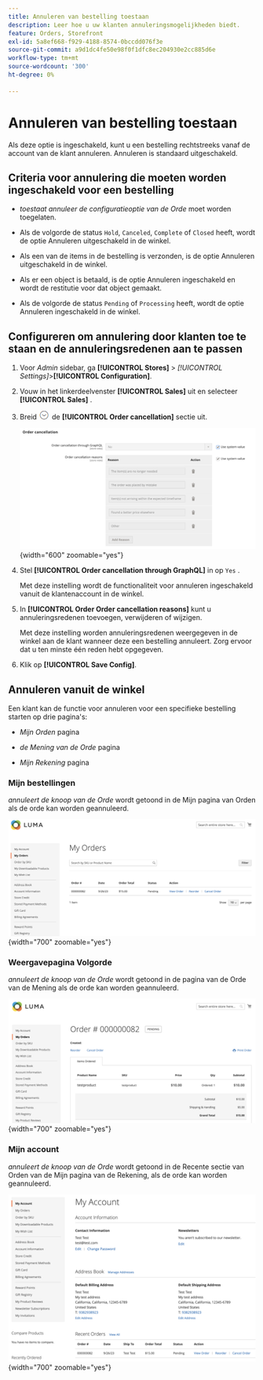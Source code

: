 ```yaml
---
title: Annuleren van bestelling toestaan
description: Leer hoe u uw klanten annuleringsmogelijkheden biedt.
feature: Orders, Storefront
exl-id: 5a8ef668-f929-4188-8574-0bccdd076f3e
source-git-commit: a9d1dc4fe50e98f0f1dfc8ec204930e2cc885d6e
workflow-type: tm+mt
source-wordcount: '300'
ht-degree: 0%

---
```


# Annuleren van bestelling toestaan

Als deze optie is ingeschakeld, kunt u een bestelling rechtstreeks vanaf de account van de klant annuleren. Annuleren is standaard uitgeschakeld.

## Criteria voor annulering die moeten worden ingeschakeld voor een bestelling

- _toestaat annuleer de configuratieoptie van de Orde_ moet worden toegelaten.

- Als de volgorde de status `Hold`, `Canceled`, `Complete` of `Closed` heeft, wordt de optie Annuleren uitgeschakeld in de winkel.

- Als een van de items in de bestelling is verzonden, is de optie Annuleren uitgeschakeld in de winkel.

- Als er een object is betaald, is de optie Annuleren ingeschakeld en wordt de restitutie voor dat object gemaakt.

- Als de volgorde de status `Pending` of `Processing` heeft, wordt de optie Annuleren ingeschakeld in de winkel.

## Configureren om annulering door klanten toe te staan en de annuleringsredenen aan te passen

1. Voor _Admin_ sidebar, ga **[!UICONTROL Stores]** > _[!UICONTROL Settings]_>**[!UICONTROL Configuration]**.

1. Vouw in het linkerdeelvenster **[!UICONTROL Sales]** uit en selecteer **[!UICONTROL Sales]** .

1. Breid ![ selecteur van de Uitbreiding ](../assets/icon-display-expand.png) de **[!UICONTROL Order cancellation]** sectie uit.

   ![ de annuleringsopties van de Orde ](../configuration-reference/sales/assets/sales-order-cancellation.png){width="600" zoomable="yes"}

1. Stel **[!UICONTROL Order cancellation through GraphQL]** in op `Yes` .

   Met deze instelling wordt de functionaliteit voor annuleren ingeschakeld vanuit de klantenaccount in de winkel.

1. In **[!UICONTROL Order Order cancellation reasons]** kunt u annuleringsredenen toevoegen, verwijderen of wijzigen.

   Met deze instelling worden annuleringsredenen weergegeven in de winkel aan de klant wanneer deze een bestelling annuleert.
Zorg ervoor dat u ten minste één reden hebt opgegeven.

1. Klik op **[!UICONTROL Save Config]**.

## Annuleren vanuit de winkel

Een klant kan de functie voor annuleren voor een specifieke bestelling starten op drie pagina&#39;s:

- _Mijn Orden_ pagina

- _de Mening van de Orde_ pagina

- _Mijn Rekening_ pagina

### Mijn bestellingen

_annuleert de knoop van de Orde_ wordt getoond in de Mijn pagina van Orden als de orde kan worden geannuleerd.

![ storefront van het Voorbeeld - Mijn pagina van Orden ](./assets/my-order-page-view-cancel.png){width="700" zoomable="yes"}

### Weergavepagina Volgorde

_annuleert de knoop van de Orde_ wordt getoond in de pagina van de Orde van de Mening als de orde kan worden geannuleerd.

![ de detailpagina van de Orde ](./assets/order-view-page-cancel.png){width="700" zoomable="yes"}

### Mijn account

_annuleert de knoop van de Orde_ wordt getoond in de Recente sectie van Orden van de Mijn pagina van de Rekening, als de orde kan worden geannuleerd.

![ Mijn pagina van de Rekening ](./assets/my-account-page-view-cancel.png){width="700" zoomable="yes"}
